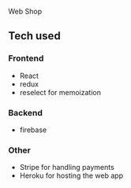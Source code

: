 Web Shop

## Tech used

### Frontend

-   React
-   redux
-   reselect for memoization

### Backend

-   firebase

### Other

-   Stripe for handling payments
-   Heroku for hosting the web app
